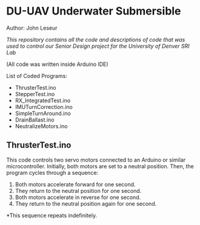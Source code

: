 # DU-UAV Underwater Submersible
Author: John Leseur

*This repository contains all the code and descriptions of code that was used to control our Senior Design project for the University of Denver SRI Lab*

(All code was written inside Arduino IDE)

List of Coded Programs:
- ThrusterTest.ino
- StepperTest.ino
- RX_IntegratedTest.ino
- IMUTurnCorrection.ino
- SimpleTurnAround.ino
- DrainBallast.ino
- NeutralizeMotors.ino

## ThrusterTest.ino
This code controls two servo motors connected to an Arduino or similar microcontroller. Initially, both motors are set to a neutral position. Then, the program cycles through a sequence:

1. Both motors accelerate forward for one second.
2. They return to the neutral position for one second.
3. Both motors accelerate in reverse for one second.
4. They return to the neutral position again for one second.

*This sequence repeats indefinitely.
  


